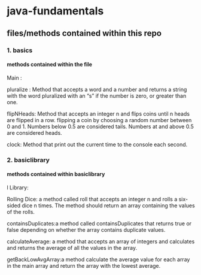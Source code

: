 # java-fundamentals

## files/methods contained within this repo

### 1. basics

#### methods contained within the file

Main :

pluralize : Method that accepts a word and a number and returns a string with the word pluralized with an “s” if the number is zero, or greater than one.

flipNHeads: Method that accepts an integer n and flips coins until n heads are flipped in a row. flipping a coin by choosing a random number between 0 and 1. Numbers below 0.5 are considered tails. Numbers at and above 0.5 are considered heads.

clock: Method that print out the current time to the console each second.

### 2. basiclibrary

#### methods contained within basiclibrary

l Library:

Rolling Dice: a method called roll that accepts an integer n and rolls a six-sided dice n times. The method should return an array containing the values of the rolls.

containsDuplicates:a method called containsDuplicates that returns true or false depending on whether the array contains duplicate values.

calculateAverage: a method that accepts an array of integers and calculates and returns the average of all the values in the array.

getBackLowAvgArray:a method calculate the average value for each array in the main array and return the array with the lowest average.
